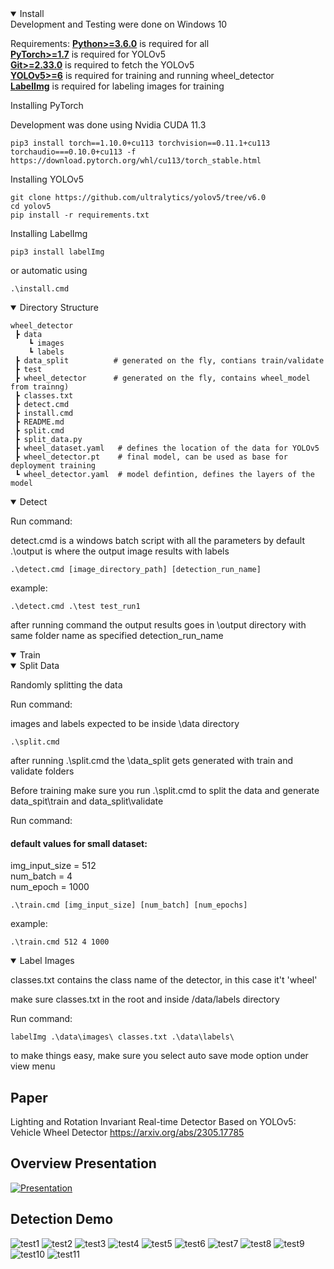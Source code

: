 
<details open>
<summary>Install</summary>
Development and Testing were done on Windows 10

Requirements:
[**Python>=3.6.0**](https://www.python.org/) is required for all \
[**PyTorch>=1.7**](https://pytorch.org/get-started/locally/) is required for YOLOv5 \
[**Git>=2.33.0**](https://www.python.org/) is required to fetch the YOLOv5 \
[**YOLOv5>=6**](https://github.com/ultralytics/yolov5/tree/v6.0) is required for training and running wheel_detector\
[**LabelImg**](https://github.com/tzutalin/labelImg) is required for labeling images for training

Installing PyTorch

Development was done using Nvidia CUDA 11.3

```
pip3 install torch==1.10.0+cu113 torchvision==0.11.1+cu113 torchaudio===0.10.0+cu113 -f https://download.pytorch.org/whl/cu113/torch_stable.html
```

Installing YOLOv5
```
git clone https://github.com/ultralytics/yolov5/tree/v6.0
cd yolov5
pip install -r requirements.txt
```
Installing LabelImg

```
pip3 install labelImg
```
or automatic using

```
.\install.cmd
```
</details>

<details open>
<summary>Directory Structure</summary>

```
wheel_detector
 ┣ data
    ┗ images
    ┗ labels
 ┣ data_split          # generated on the fly, contians train/validate
 ┣ test
 ┣ wheel_detector      # generated on the fly, contains wheel_model from trainng)
 ┣ classes.txt
 ┣ detect.cmd
 ┣ install.cmd
 ┣ README.md
 ┣ split.cmd
 ┣ split_data.py
 ┣ wheel_dataset.yaml   # defines the location of the data for YOLOv5
 ┣ wheel_detector.pt    # final model, can be used as base for deployment training
 ┗ wheel_detector.yaml  # model defintion, defines the layers of the model
```
</details>


<details open>
<summary>Detect</summary>

Run command:

detect.cmd is a windows batch script with all the parameters
by default .\output is where the output image results with labels 

```
.\detect.cmd [image_directory_path] [detection_run_name]
```

example: 

```
.\detect.cmd .\test test_run1
```

after running command the output results goes in \output directory with same folder name as specified detection_run_name

</details>

<details open>


<details open>
<summary>Split Data</summary>

Randomly splitting the data

Run command:

images and labels expected to be inside \data directory
```
.\split.cmd
```

after running .\split.cmd the \data_split gets generated with train and validate folders

</details>

<summary>Train</summary>
Before training make sure you run .\split.cmd to split the data 
and generate data_spit\train and data_split\validate

Run command:

#### default values for small dataset:
img_input_size = 512  \
num_batch = 4 \
num_epoch = 1000 

```
.\train.cmd [img_input_size] [num_batch] [num_epochs]
```

example:
```
.\train.cmd 512 4 1000
```
</details>

<details open>
<summary>Label Images</summary>

classes.txt contains the class name of the detector, in this case it't 'wheel'

make sure classes.txt in the root and inside /data/labels directory 

Run command:

```
labelImg .\data\images\ classes.txt .\data\labels\
```

to make things easy, make sure you select auto save mode option under view menu

</details>

## Paper
Lighting and Rotation Invariant Real-time Detector 
Based on YOLOv5: Vehicle Wheel Detector 
https://arxiv.org/abs/2305.17785

## Overview Presentation

[![Presentation](https://img.youtube.com/vi/9dNJMt7Opuo/0.jpg)](https://www.youtube.com/watch?v=9dNJMt7Opuo&t=3s)

## Detection Demo
![test1](demo/test1.jpg)
![test2](demo/test2.jpg)
![test3](demo/test3.jpg)
![test4](demo/test4.jpg)
![test5](demo/test5.jpg)
![test6](demo/test6.jpg)
![test7](demo/test7.jpg)
![test8](demo/test8.jpg)
![test9](demo/test9.jpg)
![test10](demo/test10.jpg)
![test11](demo/test11.jpg)
